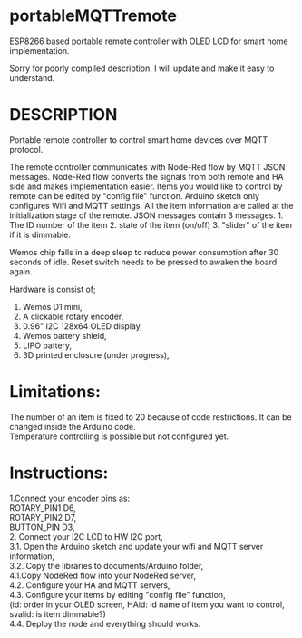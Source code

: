 
# portableMQTTremote

ESP8266 based portable remote controller with OLED LCD for smart home implementation.

Sorry for poorly compiled description. I will update and make it easy to understand.  

# DESCRIPTION 

Portable remote controller to control smart home devices over MQTT protocol.

The remote controller communicates with Node-Red flow by MQTT JSON messages. Node-Red flow converts the signals from both remote and HA side and makes implementation easier. Items you would like to control by remote can be edited by "config file" function. Arduino sketch only configures Wifi and MQTT settings. All the item information are called at the initialization stage of the remote.
JSON messages contain 3 messages. 1. The ID number of the item 2. state of the item (on/off) 3. "slider" of the item if it is dimmable. 

Wemos chip falls in a deep sleep to reduce power consumption after 30 seconds of idle. Reset switch needs to be pressed to awaken the board again.

Hardware is consist of;
1. Wemos D1 mini,
2. A clickable rotary encoder,
3. 0.96" I2C 128x64 OLED display,
4. Wemos battery shield,
5. LIPO battery,
6. 3D printed enclosure (under progress),

# Limitations:  
The number of an item is fixed to 20 because of code restrictions. It can be changed inside the Arduino code.  
Temperature controlling is possible but not configured yet.

# Instructions:  
1.Connect your encoder pins as:  
ROTARY_PIN1  D6,  
ROTARY_PIN2 D7,  
BUTTON_PIN  D3,  
2. Connect your I2C LCD to HW I2C port,  
3.1. Open the Arduino sketch and update your wifi and MQTT server information,  
3.2. Copy the libraries to documents/Arduino folder,  
4.1.Copy NodeRed flow into your NodeRed server,  
4.2. Configure your HA and MQTT servers,  
4.3. Configure your items by editing "config file" function,  
(id: order in your OLED screen, HAid: id name of item you want to control, svalid: is item dimmable?)  
4.4. Deploy the node and everything should works.
